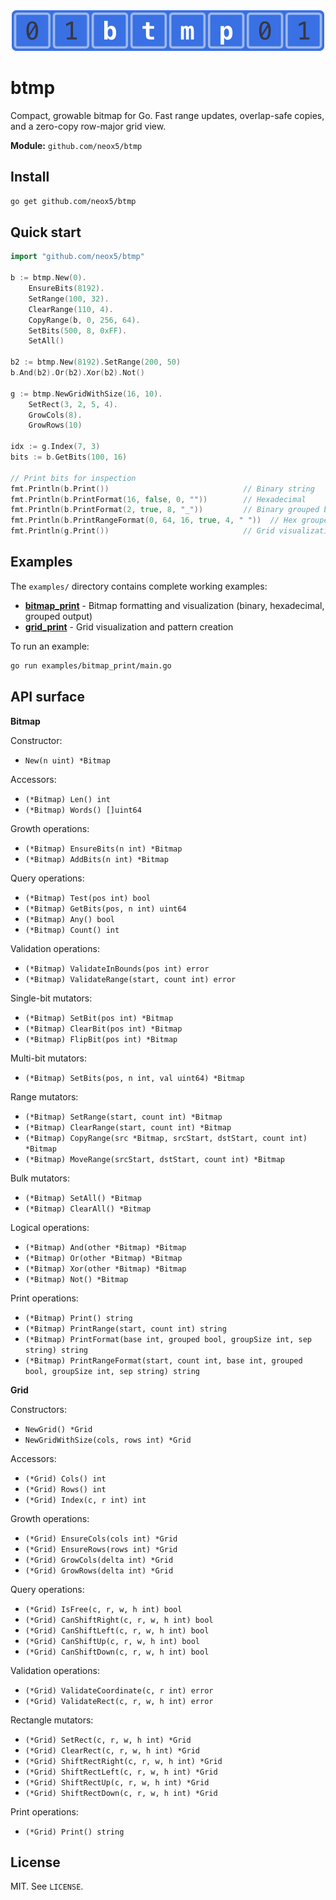 <div align="center">
  <img src="logo.png" alt="btmp" width="500"/>
</div>

# btmp

Compact, growable bitmap for Go. Fast range updates, overlap-safe copies, and a zero-copy row-major grid view.

**Module:** `github.com/neox5/btmp`

## Install
```bash
go get github.com/neox5/btmp
```

## Quick start

```go
import "github.com/neox5/btmp"

b := btmp.New(0).
    EnsureBits(8192).
    SetRange(100, 32).
    ClearRange(110, 4).
    CopyRange(b, 0, 256, 64).
    SetBits(500, 8, 0xFF).
    SetAll()

b2 := btmp.New(8192).SetRange(200, 50)
b.And(b2).Or(b2).Xor(b2).Not()

g := btmp.NewGridWithSize(16, 10).
    SetRect(3, 2, 5, 4).
    GrowCols(8).
    GrowRows(10)

idx := g.Index(7, 3)
bits := b.GetBits(100, 16)

// Print bits for inspection
fmt.Println(b.Print())                              // Binary string
fmt.Println(b.PrintFormat(16, false, 0, ""))        // Hexadecimal
fmt.Println(b.PrintFormat(2, true, 8, "_"))         // Binary grouped by 8
fmt.Println(b.PrintRangeFormat(0, 64, 16, true, 4, " "))  // Hex grouped
fmt.Println(g.Print())                              // Grid visualization
```

## Examples

The `examples/` directory contains complete working examples:

- **[bitmap_print](examples/bitmap_print/)** - Bitmap formatting and visualization (binary, hexadecimal, grouped output)
- **[grid_print](examples/grid_print/)** - Grid visualization and pattern creation

To run an example:
```bash
go run examples/bitmap_print/main.go
```

## API surface

**Bitmap**

Constructor:
* `New(n uint) *Bitmap`

Accessors:
* `(*Bitmap) Len() int`
* `(*Bitmap) Words() []uint64`

Growth operations:
* `(*Bitmap) EnsureBits(n int) *Bitmap`
* `(*Bitmap) AddBits(n int) *Bitmap`

Query operations:
* `(*Bitmap) Test(pos int) bool`
* `(*Bitmap) GetBits(pos, n int) uint64`
* `(*Bitmap) Any() bool`
* `(*Bitmap) Count() int`

Validation operations:
* `(*Bitmap) ValidateInBounds(pos int) error`
* `(*Bitmap) ValidateRange(start, count int) error`

Single-bit mutators:
* `(*Bitmap) SetBit(pos int) *Bitmap`
* `(*Bitmap) ClearBit(pos int) *Bitmap`
* `(*Bitmap) FlipBit(pos int) *Bitmap`

Multi-bit mutators:
* `(*Bitmap) SetBits(pos, n int, val uint64) *Bitmap`

Range mutators:
* `(*Bitmap) SetRange(start, count int) *Bitmap`
* `(*Bitmap) ClearRange(start, count int) *Bitmap`
* `(*Bitmap) CopyRange(src *Bitmap, srcStart, dstStart, count int) *Bitmap`
* `(*Bitmap) MoveRange(srcStart, dstStart, count int) *Bitmap`

Bulk mutators:
* `(*Bitmap) SetAll() *Bitmap`
* `(*Bitmap) ClearAll() *Bitmap`

Logical operations:
* `(*Bitmap) And(other *Bitmap) *Bitmap`
* `(*Bitmap) Or(other *Bitmap) *Bitmap`
* `(*Bitmap) Xor(other *Bitmap) *Bitmap`
* `(*Bitmap) Not() *Bitmap`

Print operations:
* `(*Bitmap) Print() string`
* `(*Bitmap) PrintRange(start, count int) string`
* `(*Bitmap) PrintFormat(base int, grouped bool, groupSize int, sep string) string`
* `(*Bitmap) PrintRangeFormat(start, count int, base int, grouped bool, groupSize int, sep string) string`

**Grid**

Constructors:
* `NewGrid() *Grid`
* `NewGridWithSize(cols, rows int) *Grid`

Accessors:
* `(*Grid) Cols() int`
* `(*Grid) Rows() int`
* `(*Grid) Index(c, r int) int`

Growth operations:
* `(*Grid) EnsureCols(cols int) *Grid`
* `(*Grid) EnsureRows(rows int) *Grid`
* `(*Grid) GrowCols(delta int) *Grid`
* `(*Grid) GrowRows(delta int) *Grid`

Query operations:
* `(*Grid) IsFree(c, r, w, h int) bool`
* `(*Grid) CanShiftRight(c, r, w, h int) bool`
* `(*Grid) CanShiftLeft(c, r, w, h int) bool`
* `(*Grid) CanShiftUp(c, r, w, h int) bool`
* `(*Grid) CanShiftDown(c, r, w, h int) bool`

Validation operations:
* `(*Grid) ValidateCoordinate(c, r int) error`
* `(*Grid) ValidateRect(c, r, w, h int) error`

Rectangle mutators:
* `(*Grid) SetRect(c, r, w, h int) *Grid`
* `(*Grid) ClearRect(c, r, w, h int) *Grid`
* `(*Grid) ShiftRectRight(c, r, w, h int) *Grid`
* `(*Grid) ShiftRectLeft(c, r, w, h int) *Grid`
* `(*Grid) ShiftRectUp(c, r, w, h int) *Grid`
* `(*Grid) ShiftRectDown(c, r, w, h int) *Grid`

Print operations:
* `(*Grid) Print() string`

## License

MIT. See `LICENSE`.
